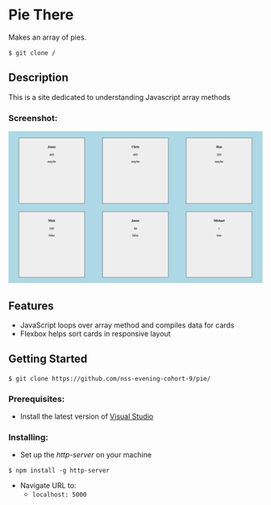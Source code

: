 # Pie There
Makes an array of pies.  

```
$ git clone /
```



## Description
This is a site dedicated to understanding Javascript array methods  


### Screenshot:

![Image of the website from the nav bar down.](https://raw.githubusercontent.com/jpantana/array-methods/master/screenshots/Screen%20Shot%202019-03-14%20at%207.57.58%20PM.png "Array Methods")

## Features
* JavaScript loops over array method and compiles data for cards
* Flexbox helps sort cards in responsive layout
  
## Getting Started
```
$ git clone https://github.com/nss-evening-cohort-9/pie/
```
### Prerequisites:

- Install the latest version of [Visual Studio](https://code.visualstudio.com/download)
    
### Installing:

* Set up the _http-server_ on your machine
```
$ npm install -g http-server
```
  * Navigate URL to:
    * `localhost: 5000`
    


